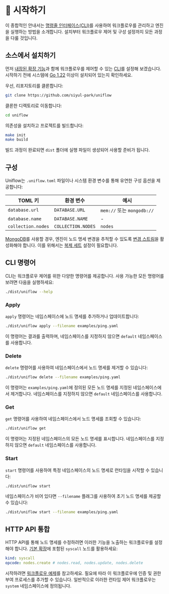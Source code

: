 # 🚀 시작하기

이 종합적인 안내서는 [명령줄 인터페이스(CLI)](../cmd/README_kr.md)를 사용하여 워크플로우를 관리하고 엔진을 실행하는 방법을 소개합니다. 설치부터 워크플로우 제어 및 구성 설정까지 모든 과정을 다룰 것입니다.

## 소스에서 설치하기

먼저 [내장된 확장 기능](../ext/README_kr.md)과 함께 워크플로우를 제어할 수 있는 [CLI](../cmd/README_kr.md)를 설정해 보겠습니다. 시작하기 전에 시스템에 [Go 1.22](https://go.dev/doc/install) 이상이 설치되어 있는지 확인하세요.

우선, 리포지토리를 클론합니다:

```sh
git clone https://github.com/siyul-park/uniflow
```

클론한 디렉토리로 이동합니다:

```sh
cd uniflow
```

의존성을 설치하고 프로젝트를 빌드합니다:

```sh
make init
make build
```

빌드 과정이 완료되면 `dist` 폴더에 실행 파일이 생성되어 사용할 준비가 됩니다.

## 구성

Uniflow는 `.uniflow.toml` 파일이나 시스템 환경 변수를 통해 유연한 구성 옵션을 제공합니다:

| TOML 키            | 환경 변수             | 예시                      |
|--------------------|--------------------|--------------------------|
| `database.url`     | `DATABASE.URL`     | `mem://` 또는 `mongodb://` |
| `database.name`    | `DATABASE.NAME`    | -                        |
| `collection.nodes` | `COLLECTION.NODES` | `nodes`                  |

[MongoDB](https://www.mongodb.com/)를 사용할 경우, 엔진이 노드 명세 변경을 추적할 수 있도록 [변경 스트림](https://www.mongodb.com/docs/manual/changeStreams/)을 활성화해야 합니다. 이를 위해서는 [복제 세트](https://www.mongodb.com/docs/manual/replication/) 설정이 필요합니다.

## CLI 명령어

CLI는 워크플로우 제어를 위한 다양한 명령어를 제공합니다. 사용 가능한 모든 명령어를 보려면 다음을 실행하세요:

```sh
./dist/uniflow --help
```

### Apply

`apply` 명령어는 네임스페이스에 노드 명세를 추가하거나 업데이트합니다:

```sh
./dist/uniflow apply --filename examples/ping.yaml
```

이 명령어는 결과를 출력하며, 네임스페이스를 지정하지 않으면 `default` 네임스페이스를 사용합니다.

### Delete

`delete` 명령어를 사용하여 네임스페이스에서 노드 명세를 제거할 수 있습니다:

```sh
./dist/uniflow delete --filename examples/ping.yaml
```

이 명령어는 `examples/ping.yaml`에 정의된 모든 노드 명세를 지정된 네임스페이스에서 제거합니다. 네임스페이스를 지정하지 않으면 `default` 네임스페이스를 사용합니다.

### Get

`get` 명령어를 사용하여 네임스페이스에서 노드 명세를 조회할 수 있습니다:

```sh
./dist/uniflow get
```

이 명령어는 지정된 네임스페이스의 모든 노드 명세를 표시합니다. 네임스페이스를 지정하지 않으면 `default` 네임스페이스를 사용합니다.

### Start

`start` 명령어를 사용하여 특정 네임스페이스의 노드 명세로 런타임을 시작할 수 있습니다:

```sh
./dist/uniflow start
```

네임스페이스가 비어 있다면 `--filename` 플래그를 사용하여 초기 노드 명세를 제공할 수 있습니다:

```sh
./dist/uniflow start --filename examples/ping.yaml
```

## HTTP API 통합

HTTP API를 통해 노드 명세를 수정하려면 이러한 기능을 노출하는 워크플로우를 설정해야 합니다. [기본 확장](../ext/README_kr.md)에 포함된 `syscall` 노드를 활용하세요:

```yaml
kind: syscall
opcode: nodes.create # nodes.read, nodes.update, nodes.delete
```

시작하려면 [워크플로우 예제](../examples/system.yaml)를 참고하세요. 필요에 따라 이 워크플로우에 인증 및 권한 부여 프로세스를 추가할 수 있습니다. 일반적으로 이러한 런타임 제어 워크플로우는 `system` 네임스페이스에 정의됩니다.
